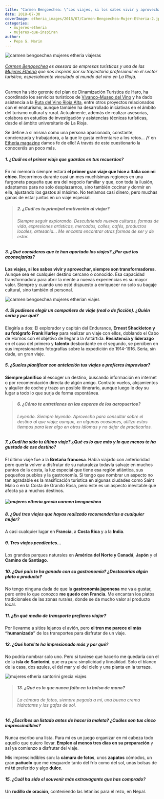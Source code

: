 ```yaml
---
title: "Carmen Bengoechea: \"Los viajes, si los sabes vivir y aprovechar, siempre son transformadores\""
date: 2018-07-30
coverImage: etheria_images/2018/07/Carmen-Bengoechea-Mujer-Etheria-2.jpg
categories: 
  - mujeres-etheria
  - mujeres-que-inspiran
author: 
  - Pepa G. Marin
---
```


![carmen bengoechea mujeres etheria viajeras](etheria_images/2018/07/Carmen-Bengoechea-Mujer-Etheria-1-1024x733.jpg)

###### [Carmen Bengoechea](https://www.carmenbengoechea.com/) es asesora de empresas turísticas y una de las [Mujeres Etheria](https://etheriamagazine.com/category/mujeres-etheria/) que nos inspiran por su trayectoria profesional en el sector turístico, especialmente vinculado al mundo del vino en La Rioja.

Carmen ha sido gerente del plan de Dinamización Turística de Haro, ha coordinado los servicios turísticos de [Vivanco-Museo del Vino](https://vivancoculturadevino.es/es/fundacion/museo-vivanco/) y ha dado asistencia a la [Ruta del Vino Rioja Alta](https://www.rutasdelvinorioja.com/), entre otros proyectos relacionados con el enoturismo, aunque también ha desarrollado iniciativas en el ámbito del turismo cultural y rural. Actualmente, además de realizar asesorías, colabora en estudios de investigación y asistencias técnicas turísticas, desde el ámbito universitario de La Rioja.

Se define a sí misma como una persona apasionada, constante, concienzuda y trabajadora, a la que le gusta enfrentarse a los retos... ¡Y en [Etheria magazine](https://etheriamagazine.com) damos fe de ello! A través de este cuestionario la conoceréis un poco más.

##### 1\. ¿Cuál es el primer viaje que guardas en tus recuerdos?

En mi memoria siempre estará **el primer gran viaje que hice a Italia con mi chico**. Recorrimos durante casi un mes muchísimas regiones en una furgoneta pequeña que era del negocio familiar y que, con toda la ilusión, adaptamos para no solo desplazarnos, sino también cocinar y dormir en ella, ajustando los gastos al máximo. No teníamos casi dinero, pero muchas ganas de estar juntos en un viaje especial.

> ##### 2\. ¿Cuál es tu principal motivación al viajar?
> 
> ###### Siempre seguir explorando. Descubriendo nuevas culturas, formas de vida, expresiones artísticas, mercados, calles, cafés, productos locales, artesanía... Me encanta encontrar otras formas de ser y de estar.

##### 3\. ¿Qué consideras que te han aportado los viajes? ¿Por qué los aconsejarías?

**Los viajes, si los sabes vivir y aprovechar, siempre son transformadores**. Aunque sea en cualquier destino cercano o conocido. Esa capacidad transformadora para abrir la mente a nuevas experiencias es su mayor valor. Siempre y cuando uno esté dispuesto a enriquecer no solo su bagaje cultural, sino también el personal.

![carmen bengoechea mujeres etherian viajes](etheria_images/2018/07/Carmen-Bengoechea-mujer-etheria-grecia-1024x653.jpg)

##### 4\. Si pudieses elegir un compañero de viaje (real o de ficción). ¿Quién sería y por qué?

Elegiría a dos: El explorador y capitán del Endurance, **Ernest Shackleton y su fotógrafo Frank Hurley** para realizar un viaje con ellos, doblando el Cabo de Hornos con el objetivo de llegar a la Antártida. **Resistencia y liderazgo** en el caso del primero y **talento** desbordante en el segundo, se perciben en sus impresionantes fotografías sobre la expedición de 1914-1916. Sería, sin duda, un gran viaje.

##### 5\. ¿Sueles planificar con antelación tus viajes o prefieres improvisar?

**Siempre planifico** al escoger un destino, buscando información en internet o por recomendación directa de algún amigo. Contrato vuelos, alojamientos y alquiler de coche y trazo un posible itinerario, aunque luego le doy su lugar a todo lo que surja de forma espontánea.

> ##### 6\. ¿Cómo te entretienes en las esperas de los aeropuertos?
> 
> ###### Leyendo. Siempre leyendo. Aprovecho para consultar sobre el destino al que viajo; aunque, en algunas ocasiones, utilizo estos tiempos para leer algo en otros idiomas y no dejar de practicarlos.

##### 7\. ¿Cuál ha sido tu último viaje? ¿Qué es lo que más y lo que menos te ha gustado de ese destino?

El último viaje fue a la **Bretaña francesa**. Había viajado con anterioridad pero quería volver a disfrutar de su naturaleza todavía salvaje en muchos puntos de la costa, la luz especial que tiene esa región atlántica, sus pequeños pueblos y la gastronomía. Si tengo que nombrar un aspecto no tan agradable es la masificación turística en algunas ciudades como Saint Malo o en la Costa de Granito Rosa, pero éste es un aspecto inevitable que afecta ya a muchos destinos.

##### ![mujeres etheria grecia carmen bengoechea](etheria_images/2018/07/Carmen-Bengoechea-Mujer-Etheria-1014x1024.jpg)

##### 8\. ¿Qué tres viajes que hayas realizado recomendarías a cualquier mujer?

A casi cualquier lugar en **Francia**, a **Costa Rica** y a la **India**.

##### 9\. Tres viajes pendientes…

Los grandes parques naturales en **América del Norte y Canadá**, **Japón** y el **Camino de Santiago**.

##### 10\. ¿Qué país te ha ganado con su gastronomía? ¿Destacarías algún plato o producto?

No tengo ninguna duda de que la **gastronomía japonesa** me va a gustar, pero entre lo que conozco **me quedo con Francia**. Me encantan los platos tradicionales de las zonas rurales, donde se da mucho valor al producto local.

##### 11\. ¿En qué medio de transporte prefieres viajar?

Por llevarme a sitios lejanos el avión, pero **el tren me parece el más “humanizado”** de los transportes para disfrutar de un viaje.

##### 12\. ¿Qué hotel te ha impresionado más y por qué?

No podría nombrar solo uno. Pero si tuviese que hacerlo me quedaría con el de la **isla de Santorini**, que era pura simplicidad y linealidad. Solo el blanco de la casa, dos azules, el del mar y el del cielo y una planta en la terraza.

![mujeres etheria santorini grecia viajes](etheria_images/2018/07/Carmen-Bengoechea-MujerEtheria-grecia-1024x727.jpg)

> ##### 13\. ¿Qué es lo que nunca falta en tu bolsa de mano?
> 
> ###### La cámara de fotos, siempre pegada a mí, una buena crema hidratante y las gafas de sol.

##### 14\. ¿Escribes un listado antes de hacer la maleta? ¿Cuáles son tus cinco imprescindibles?

Nunca escribo una lista. Para mí es un juego organizar en mi cabeza todo aquello que quiero llevar. **Empleo al menos tres días en su preparación** y así ya comienzo a disfrutar del viaje.

Mis imprescindibles son: la **cámara de fotos**, unos **zapatos** cómodos, un gran **pañuelo** que me resguarde tanto del frío como del sol, unas bolsas de mi **té** preferido y algo **dulce**.

##### 15\. ¿Cuál ha sido el souvenir más extravagante que has comprado?

Un **rodillo de oración**, conteniendo las letanías para el rezo, en Nepal.
